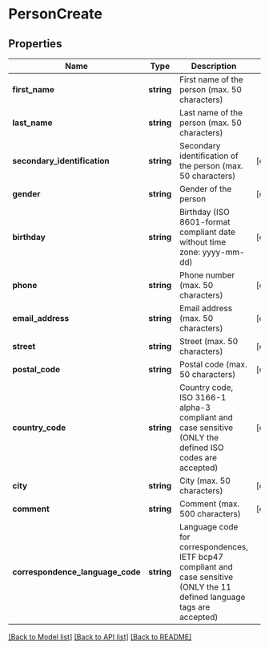 # PersonCreate

## Properties
Name | Type | Description | Notes
------------ | ------------- | ------------- | -------------
**first_name** | **string** | First name of the person (max. 50 characters) | 
**last_name** | **string** | Last name of the person (max. 50 characters) | 
**secondary_identification** | **string** | Secondary identification of the person (max. 50 characters) | [optional] 
**gender** | **string** | Gender of the person | [optional] 
**birthday** | **string** | Birthday (ISO 8601-format compliant date without time zone: yyyy-mm-dd) | [optional] 
**phone** | **string** | Phone number (max. 50 characters) | [optional] 
**email_address** | **string** | Email address (max. 50 characters) | [optional] 
**street** | **string** | Street (max. 50 characters) | [optional] 
**postal_code** | **string** | Postal code (max. 50 characters) | [optional] 
**country_code** | **string** | Country code, ISO 3166-1 alpha-3 compliant and case sensitive (ONLY the defined ISO codes are accepted) | [optional] 
**city** | **string** | City (max. 50 characters) | [optional] 
**comment** | **string** | Comment (max. 500 characters) | [optional] 
**correspondence_language_code** | **string** | Language code for correspondences, IETF bcp47 compliant and case sensitive (ONLY the 11 defined language tags are accepted) | 

[[Back to Model list]](../README.md#documentation-for-models) [[Back to API list]](../README.md#documentation-for-api-endpoints) [[Back to README]](../README.md)


